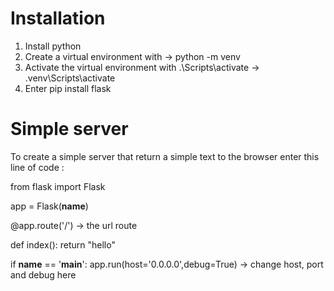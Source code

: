 # Installation
1. Install python
2. Create a virtual environment with -> python -m venv <environmentname>
3. Activate the virtual environment with .<environmentname>\Scripts\activate -> .venv\Scripts\activate
4. Enter pip install flask

# Simple server 
To create a simple server that return a simple text to the browser enter this line of code : 

from flask import Flask

app = Flask(__name__)

@app.route('/') -> the url route

def index():
    return "hello"

if __name__ == '__main__':
    app.run(host='0.0.0.0',debug=True) -> change host, port and debug here
